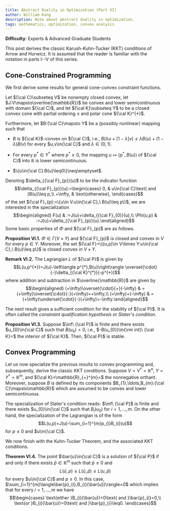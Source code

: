 ```yaml
---
title: Abstract Duality in Optimization (Part VI)
author: William Kong
description: Note about abstract duality in optimization.
tags: mathematics, optimization, convex analysis
---
```


**Difficulty**: Experts & Advanced Graduate Students

This post derives the classic Karush-Kuhn-Tucker (KKT) conditions of Arrow and Hurwicz. It is assumed that the reader is familiar with the notation in parts I--V of this series.

## Cone-Constrained Programming 

We first derive some results for general cone-convex constraint functions.

Let ${\cal C}\subseteq V$ be nonempty closed convex, let $J:V\mapsto\overline{\mathbb{R}}$ be convex and lower semicontinuous with domain ${\cal C}$, and let ${\cal K}\subseteq Y$ to be a closed convex cone with partial ordering $\leq$ and polar cone ${\cal K}^{*}$.

Furthermore, let $B:{\cal C}\mapsto Y$ be a (possibly nonlinear) mapping such that

-   $B$ is ${\cal K}$-convex on ${\cal C}$, i.e., $B(\lambda u+[1-\lambda]v)\leq\lambda B(u)+(1-\lambda)B(v)$ for every $u,v\in{\cal C}$ and $\lambda\in(0,1)$.

-   For every $p^{*}\in Y^{*}$ where $p^{*}\geq0$, the mapping $u\mapsto\left\langle p^{*},B(u)\right\rangle$ of ${\cal C}$ into $\mathbb{R}$ is lower semicontinuous.

-   $\{u\in{\cal C}:B(u)\leq0\}\neq\emptyset$.

Denoting $\delta_{{\cal F}_{p}}(u)$ to be the indicator function $$\delta_{{\cal F}_{p}}(u):=\begin{cases}
0, & u\in{\cal C}\text{ and }B(u)\leq p,\\
+\infty, & \text{otherwise},
\end{cases}$$ of the set ${\cal F}_{p}:=\{u\in V:u\in{\cal C},\ B(u)\leq p\}$, we are interested in the specialization $$\begin{aligned}
F(u) & :=J(u)+\delta_{{\cal F}_{0}}(u),\\
\Phi(u,p) & :=J(u)+\delta_{{\cal F}_{p}}(u).\end{aligned}$$ Some basic properties of $\Phi$ and ${\cal F}_{p}$ are as follows.

**Proposition VI.1.** $\Phi\in\Gamma(V\times Y)$ and ${\cal F}_{p}$ is closed and convex in $V$ for every $p\in Y$. Moreover, the set ${\cal F}=\{(u,p)\in V\times Y:u\in{\cal C},\ B(u)\leq p\}$ is closed convex in $V\times Y$.

**Remark VI.2.** The Lagrangian $L$ of ${\cal P}$ is given by $$L(u,p^{*})=J(u)-\left\langle p^{*},B(u)\right\rangle \overset{\cdot}{-}\delta_{{\cal K}^{*}}(-p^{*})$$ where addition and subtraction in $\overline{\mathbb{R}}$ are given by $$\begin{aligned}
(+\infty)\overset{\cdot}{+}(-\infty) & =(+\infty)\overset{\cdot}{-}(+\infty)=+\infty,\\
(+\infty)+(-\infty) & =(+\infty)\underset{\cdot}{-}(+\infty)=-\infty.\end{aligned}$$

The next result gives a sufficient condition for the stability of ${\cal P}$. It is often called the *constraint qualification hypothesis* or *Slater's condition*.

**Proposition VI.3.** Suppose $\inf\ {\cal P}$ is finite and there exists $u_{0}\in{\cal C}$ such that $B(u_{0})<0$, i.e., $-B(u_{0})\in{\rm int}\ {\cal K}=$ the interior of ${\cal K}$. Then, ${\cal P}$ is stable.

## Convex Programming 

Let us now specialize the previous results to convex programming and, subsequently, derive the classic KKT conditions. Suppose $V=V^{*}=\mathbb{R}^{n}$, $Y=Y^{*}=\mathbb{R}^{m}$, and ${\cal K}=\mathbb{R}_{+}^{m}=$ the nonnegative orthant. Moreover, suppose $B$ is defined by its components $B_{1},\ldots,B_{m}:{\cal C}\mapsto\mathbb{R}$ which are assumed to be convex and lower semicontinuous.

The specialization of Slater's condition reads: $\inf\ {\cal P}$ is finite and there exists $u_{0}\in{\cal C}$ such that $B_{i}(u_{0})$ for $i=1,\ldots,m$. On the other hand, the specialization of the Lagrangian is of the form $$L(u,p)=J(u)-\sum_{i=1}^{m}p_{i}B_{i}(u)$$ for $p\leq0$ and $u\in{\cal C}$.

We now finish with the Kuhn-Tucker Theorem, and the associated KKT conditions.

**Theorem VI.4.** The point $\bar{u}\in{\cal C}$ is a solution of ${\cal P}$ if and only if there exists $\bar{p}\in\mathbb{R}^{m}$ such that $\bar{p}\leq0$ and $$L(\bar{u},p)\leq L(\bar{u},\bar{p})\leq L(u,\bar{p})$$ for every $u\in{\cal C}$ and $p\geq0$. In this case, $\sum_{i=1}^{m}\langle\bar{p}_{i},B_{i}(\bar{u})\rangle=0$ which implies that for every $i=1,\ldots,m$ we have $$\begin{cases}
\text{either }B_{i}(\bar{u})<0\text{ and }\bar{p}_{i}=0,\\
\text{or }B_{i}(\bar{u})=0\text{ and }\bar{p}_{i}\leq0.
\end{cases}$$
